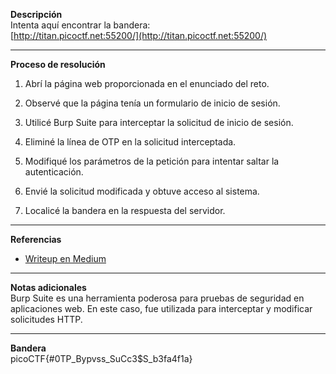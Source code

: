 **Descripción**  
Intenta aquí encontrar la bandera:  
[http://titan.picoctf.net:55200/](http://titan.picoctf.net:55200/)

---

**Proceso de resolución**

1. Abrí la página web proporcionada en el enunciado del reto.
    
2. Observé que la página tenía un formulario de inicio de sesión.
    
3. Utilicé Burp Suite para interceptar la solicitud de inicio de sesión.
    
4. Eliminé la línea de OTP en la solicitud interceptada.
    
5. Modifiqué los parámetros de la petición para intentar saltar la autenticación.
    
6. Envié la solicitud modificada y obtuve acceso al sistema.
    
7. Localicé la bandera en la respuesta del servidor.
    

---

**Referencias**

- [Writeup en Medium](https://medium.com/@Bl4cky/picoctf-2024-web-exploitation-introtoburp-ecbcfc60272e)
    

---

**Notas adicionales**  
Burp Suite es una herramienta poderosa para pruebas de seguridad en aplicaciones web. En este caso, fue utilizada para interceptar y modificar solicitudes HTTP.

---

**Bandera**  
picoCTF{#0TP_Bypvss_SuCc3$S_b3fa4f1a}
